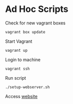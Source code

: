 # Ad Hoc Scripts

Check for new vagrant boxes
```
vagrant box update
```

Start Vagrant
```
vagrant up
```

Login to machine
```
vagrant ssh
```

Run script
```
./setup-webserver.sh
```

Access [website](http://192.168.50.10/app/)
